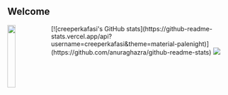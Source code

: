 ## Welcome
<a href="https://deniz.is-a.dev">
<img src="https://user-images.githubusercontent.com/49831545/202461977-7055f510-9cf6-4dc3-93d5-f689cd135958.svg" align="left" width="19%">
</a>
[![creeperkafasi's GitHub stats](https://github-readme-stats.vercel.app/api?username=creeperkafasi&theme=material-palenight)](https://github.com/anuraghazra/github-readme-stats)

<!--
<a href="https://gitmoji.dev">
  <img src="https://img.shields.io/badge/gitmoji-%20😜%20😍-FFDD67.svg?style=flat-square" alt="Gitmoji">
</a>
<a href="https://osu.ppy.sh/users/18379900">
  <img src="https://img.shields.io/badge/osu!-creeperkafasipw-ff7eb8.svg?style=flat-square" alt="">
</a> 
-->
<img src="https://komarev.com/ghpvc/?username=creeperkafasi&label=%EF%B8%8F%F0%9F%91%81%EF%B8%8F&color=1e66f5&style=flat-square">
